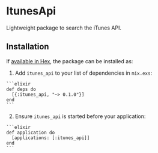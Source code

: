 # ItunesApi

Lightweight package to search the iTunes API.

## Installation

If [available in Hex](https://hex.pm/docs/publish), the package can be installed as:

  1. Add `itunes_api` to your list of dependencies in `mix.exs`:

    ```elixir
    def deps do
      [{:itunes_api, "~> 0.1.0"}]
    end
    ```

  2. Ensure `itunes_api` is started before your application:

    ```elixir
    def application do
      [applications: [:itunes_api]]
    end
    ```

